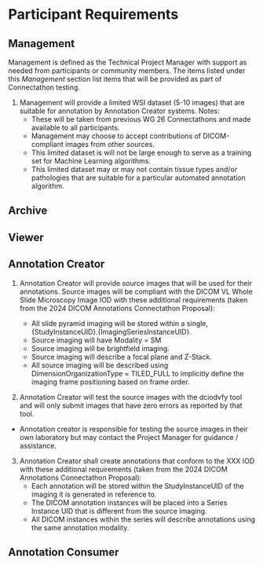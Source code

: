 # Participant Requirements

## Management
Management is defined as the Technical Project Manager with support as needed from participants or community members. The items listed under this *Management* section list items that will be provided as part of Connectathon testing.

1. Management will provide a limited WSI dataset (5-10 images) that are suitable for annotation by Annotation Creator systems. Notes:
   - These will be taken from previous WG 26 Connectathons and made available to all participants.
   - Management may choose to accept contributions of DICOM-compliant images from other sources.
   - This limited dataset is will not be large enough to serve as a training set for Machine Learning algorithms.
   - This limited dataset may or may not contain tissue types and/or pathologies that are suitable for a particular automated annotation algorithm.

## Archive

## Viewer

## Annotation Creator

1. Annotation Creator will provide source images that will be used for their annotations. Source images will be compliant with the DICOM VL Whole Slide Microscopy Image IOD with these additional requirements (taken from the 2024 DICOM Annotations Connectathon Proposal):
   - All slide pyramid imaging will be stored within a single, {StudyInstanceUID}.{ImagingSeriesInstanceUID}.
   - Source imaging will have Modality = SM
   - Source imaging will be brightfield imaging.
   - Source imaging will describe a focal plane and Z-Stack.
   - All source imaging will be described using DimensionOrganizationType = TILED_FULL to implicitly define the imaging frame positioning based on frame order.

2. Annotation Creator will test the source images with the dciodvfy tool and will only submit images that have zero errors as reported by that tool.
 - Annotation creator is responsible for testing the source images in their own laboratory but may contact the Project Manager for guidance / assistance.

 3. Annotation Creator shall create annotations that conform to the XXX IOD with these additional requirements (taken from the 2024 DICOM Annotations Connectathon Proposal):
    - Each annotation will be stored within the StudyInstanceUID of the imaging it is generated in reference to.
    - The DICOM annotation instances will be placed into a Series Instance UID that is different from the source imaging.
    - All DICOM instances within the series will describe annotations using the same annotation modality.

## Annotation Consumer

